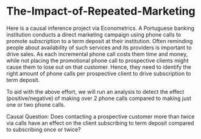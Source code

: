 # The-Impact-of-Repeated-Marketing

Here is a causal inference project via Econometrics. A Portuguese banking institution conducts a direct marketing campaign using phone calls to promote subscription to a term deposit at their institution. Often reminding people about availability of such services and its providers is important to drive sales. As each incremental phone call costs them time and money, while not placing the promotional phone call to prospective clients might cause them to lose out on that customer. Hence, they need to identify the right amount of phone calls per prospective client to drive subscription to term deposit. 


To aid with the above effort, we will run an analysis to detect the effect (positive/negative) of making over 2 phone calls compared to making just one or two phone calls. 


Causal Question: Does contacting a prospective customer more than twice via calls have an effect on the client subscribing to term deposit compared to subscribing once or twice?

